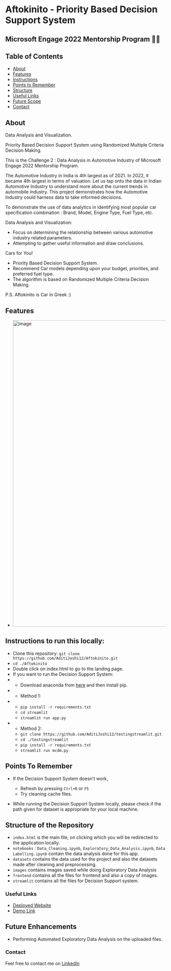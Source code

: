 # Aftokinito - Priority Based Decision Support System

## Microsoft Engage 2022 Mentorship Program 🌟🌟

## Table of Contents
- [About](#about)
- [Features](#features)
- [Instructions](#instructions-to-run-this-locally)
- [Points to Remember](#points-to-remember)
- [Structure](#structure-of-the-repository)
- [Useful Links](#useful-links)
- [Future Scope](#future-enhancements)
- [Contact](#contact) 

## About

Data Analysis and Visualization. 

Priority Based Decision Support System using Randomized Multiple Criteria Decision Making.

This is the Challenge 2 : Data Analysis in Automotive Industry of Microsoft Engage 2022 Mentorship Program. 

The Automotive Industry in India is 4th largest as of 2021. In 2022, it became 4th largest in terms of valuation. Let us tap onto the data in Indian Automotive Industry to understand more about the current trends in automobile industry. This project demonstrates how the Automotive Industry could harness data to take informed decisions.

To demonstrate the use of data analytics in identifying most popular car specification combination : Brand, Model, Engine Type, Fuel Type, etc.

Data Analysis and Visualization:
- Focus on determining the relationship between various automotive industry related parameters.
- Attempting to gather useful information and draw conclusions.

Cars for You!
- Priority Based Decision Support System.
- Recommend Car models depending upon your budget, priorities, and preferred fuel type.
- The algorithm is based on Randomized Multiple Criteria Decision Making.

P.S. Aftokinito is Car in Greek :)

## Features

- <img width="960" alt="image" src="https://user-images.githubusercontent.com/88262192/170873639-07229d56-0381-45c3-b243-2a3a0168eac1.png">


## Instructions to run this locally:
- Clone this repository: ```git clone https://github.com/AditiJoshi12/Aftokinito.git```
- ```cd ./Aftokinito```
- Double click on index.html to go to the landing page.
- If you want to run the Decision Support System: 
- - Download anaconda from [here](https://www.anaconda.com/) and then install pip.
- - Method 1:   
- - ```pip install -r requirements.txt```
  - ```cd streamlit```
  - ```streamlit run app.py```
- - Method 2: 
  - ```git clone https://github.com/AditiJoshi12/testingstreamlit.git```
  - ```cd ./testingstreamlit```
  - ```pip install -r requirements.txt```
  - ```streamlit run mcdm.py```

## Points To Remember

- If the Decision Support System doesn't work, 
  - Refresh by pressing ```Ctrl+R``` or ```F5```
  - Try cleaning cache files. 

- While running the Decision Support System locally, please check if the path given for dataset is appropriate for your local machine. 

## Structure of the Repository

- ```index.html``` is the main file, on clicking which you will be redirected to the application locally.
- ```notebooks``` : ```Data_Cleaning.ipynb```, ```Exploratory_Data_Analysis.ipynb```, ```Data Labelling.ipynb``` contain the data analysis done for this app.
- ```datasets``` contains the data used for the project and also the datasets made after cleaning and preprocessing.
- ```images``` contains images saved while doing Exploratory Data Analysis
- ```frontend``` contains all the files for frontend and also a copy of images. 
- ```streamlit``` contains all the files for Decision Support system. 

### Useful Links

- [Deployed Website](https://aditijoshi12.github.io/Aftokinito/)
- [Demo Link](https://iitgoffice-my.sharepoint.com/:v:/g/personal/j_aditi_iitg_ac_in/EfyRsLjBxAJGhwxbmEzy_7gBkRgEBDkFoE1zhNYix-eUVA?e=mAsuzM)

## Future Enhancements

- Performing Automated Exploratory Data Analysis on the uploaded files.

### Contact

Feel free to contact me on [LinkedIn](https://www.linkedin.com/in/aditi-joshi-18802b203/)
